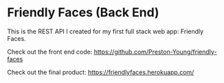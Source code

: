 # Friendly Faces (Back End)

This is the REST API I created for my first full stack web app: Friendly Faces.

Check out the front end code: <a href="https://github.com/Preston-Young/friendly-faces" target="_blank">https://github.com/Preston-Young/friendly-faces</a>

Check out the final product: <a href="https://friendlyfaces.herokuapp.com/" target="_blank">https://friendlyfaces.herokuapp.com/</a>
